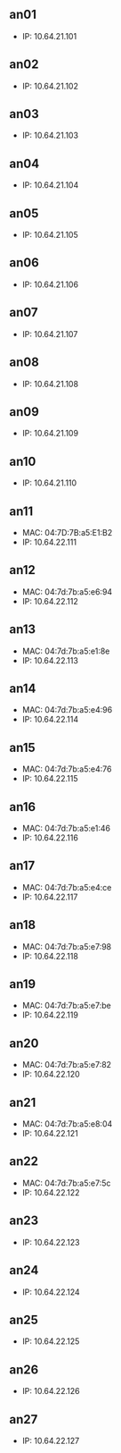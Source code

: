 ## an01
- IP: 10.64.21.101


## an02
- IP: 10.64.21.102

## an03
- IP: 10.64.21.103

## an04
- IP: 10.64.21.104

## an05
- IP: 10.64.21.105

## an06
- IP: 10.64.21.106

## an07
- IP: 10.64.21.107

## an08
- IP: 10.64.21.108

## an09
- IP: 10.64.21.109

## an10
- IP: 10.64.21.110

## an11
- MAC: 04:7D:7B:a5:E1:B2
- IP: 10.64.22.111

## an12
- MAC: 04:7d:7b:a5:e6:94
- IP: 10.64.22.112

## an13
- MAC: 04:7d:7b:a5:e1:8e
- IP: 10.64.22.113

## an14
- MAC: 04:7d:7b:a5:e4:96
- IP: 10.64.22.114

## an15
- MAC: 04:7d:7b:a5:e4:76
- IP: 10.64.22.115

## an16
- MAC: 04:7d:7b:a5:e1:46
- IP: 10.64.22.116

## an17
- MAC: 04:7d:7b:a5:e4:ce
- IP: 10.64.22.117

## an18
- MAC: 04:7d:7b:a5:e7:98
- IP: 10.64.22.118

## an19
- MAC: 04:7d:7b:a5:e7:be
- IP: 10.64.22.119

## an20
- MAC: 04:7d:7b:a5:e7:82
- IP: 10.64.22.120

## an21
- MAC: 04:7d:7b:a5:e8:04
- IP: 10.64.22.121

## an22
- MAC: 04:7d:7b:a5:e7:5c
- IP: 10.64.22.122

## an23
- IP: 10.64.22.123

## an24
- IP: 10.64.22.124

## an25
- IP: 10.64.22.125

## an26
- IP: 10.64.22.126

## an27
- IP: 10.64.22.127
